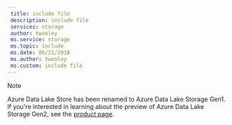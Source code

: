 ```yaml
---
 title: include file
 description: include file
 services: storage
 author: twooley
 ms.service: storage
 ms.topic: include
 ms.date: 06/22/2018
 ms.author: twooley
 ms.custom: include file
---
```


> [!NOTE]
> Azure Data Lake Store has been renamed to Azure Data Lake Storage Gen1. If you're interested in learning about the preview of Azure Data Lake Storage Gen2, see the [product page](https://aka.ms/adlsgen2-product).
> 


